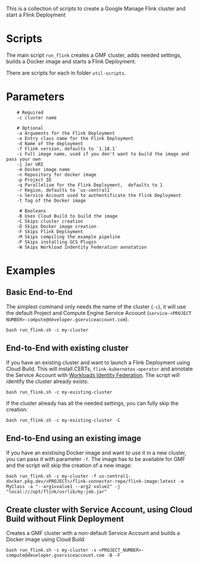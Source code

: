 This is a collection of scripts to create a Google Manage Flink cluster and start a Flink Deployment

# Scripts

The main script `run_flink` creates a GMF cluster, adds needed settings, builds a Docker image and
starts a Flink Deployment.

There are scripts for each in folder `util-scripts`.

# Parameters

```
    # Required
    -c cluster name

    # Optional
    -a Arguments for the Flink Deployment
    -e Entry class name for the Flink Deployment
    -d Name of the deployment
    -f Flink version, defaults to `1.18.1`
    -i Full image name, used if you don't want to build the image and pass your own
    -j Jar URI
    -m Docker image name
    -n Repository for docker image
    -p Project ID
    -q Parallelism for the Flink Deployment,  defaults to 1
    -r Region, defaults to `us-central1`
    -s Service Account used to authentificate the Flink Deployment
    -t Tag of the Docker image

     # Booleans
    -B Uses Cloud Build to build the image
    -C Skips cluster creation
    -D Skips Docker image creation
    -F Skips Flink Deployment
    -M Skips compiling the example pipeline
    -P Skips installing GCS Plugin
    -W Skips Workload Indentity Federation annotation
```

# Examples

## Basic End-to-End

The simplest command only needs the name of the cluster (`-c`), it will use the default Project and
Compute Engine Service Account (`service-<PROJECT NUMBER>-compute@developer.gserviceaccount.com`).

```
bash run_flink.sh -c my-cluster
```

## End-to-End with existing cluster

If you have an existing cluster and want to launch a Flink Deployment using Cloud Build. This will install CERTs, `flink-kubernetes-operator` and annotate the Service Account with [Workloads Identity Federation](https://cloud.google.com/kubernetes-engine/docs/how-to/workload-identity). The script will identify the cluster already exists:

```
bash run_flink.sh -c my-existing-cluster
```

If the cluster already has all the needed settings, you can fully skip the creation:

```
bash run_flink.sh -c my-existing-cluster -C
```

## End-to-End using an existing image

If you have an existising Docker image and want to use it in a new cluster, you can pass it with parameter `-f`.
The image has to be available for GMF and the script will skip the creation of a new image:

```
bash run_flink.sh -c my-cluster -f us-central1-docker.pkg.dev/<PROJECT>/flink-connector-repo/flink-image:latest -e MyClass -a "--arg1=value1 --arg2 value2" -j "local:///opt/flink/usrlib/my-job.jar"
```


## Create cluster with Service Account, using Cloud Build without Flink Deployment

Creates a GMF cluster with a non-default Service Account and builds a Docker image using Cloud Build

```
bash run_flink.sh -c my-cluster -s <PROJECT_NUMBER>-compute@developer.gserviceaccount.com -B -F
```
